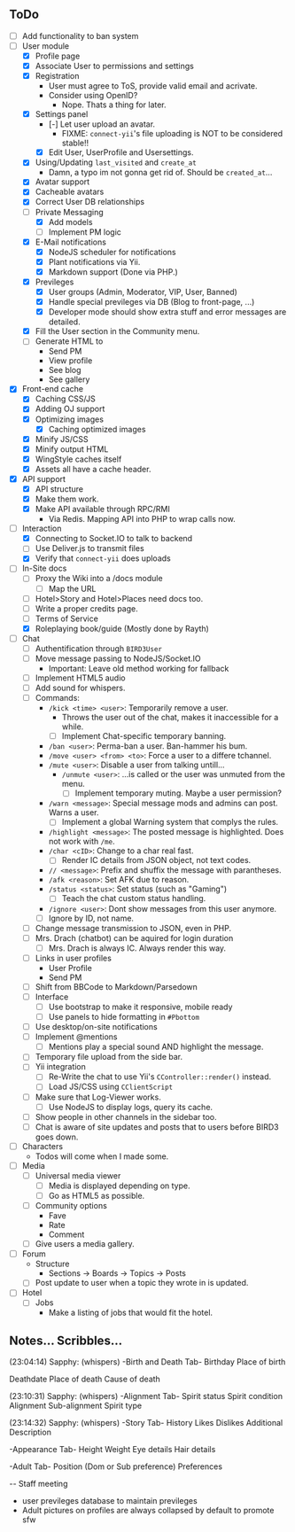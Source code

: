 ## ToDo
- [ ] Add functionality to ban system
- [ ] User module
    * [X] Profile page
    * [X] Associate User to permissions and settings
    * [X] Registration
        * User must agree to ToS, provide valid email and acrivate.
        * Consider using OpenID?
            - Nope. Thats a thing for later.
    * [X] Settings panel
        * [-] Let user upload an avatar.
            - FIXME: `connect-yii`'s file uploading is NOT to be considered stable!!
        * [X] Edit User, UserProfile and Usersettings.
    * [X] Using/Updating `last_visited` and `create_at`
        - Damn, a typo im not gonna get rid of. Should be `created_at`...
    * [X] Avatar support
    * [X] Cacheable avatars
    * [X] Correct User DB relationships
    * [ ] Private Messaging
        * [X] Add models
        * [ ] Implement PM logic
    * [X] E-Mail notifications
        * [X] NodeJS scheduler for notifications
        * [X] Plant notifications via Yii.
        * [X] Markdown support (Done via PHP.)
    * [X] Previleges
        * [X] User groups (Admin, Moderator, VIP, User, Banned)
        * [X] Handle special previleges via DB (Blog to front-page, ...)
        * [X] Developer mode should show extra stuff and error messages are detailed.
    * [X] Fill the User section in the Community menu.
    * [ ] Generate HTML to
        - Send PM
        - View profile
        - See blog
        - See gallery
- [X] Front-end cache
    * [X] Caching CSS/JS
    * [X] Adding OJ support
    * [X] Optimizing images
        * [X] Caching optimized images
    * [X] Minify JS/CSS
    * [X] Minify output HTML
    * [X] WingStyle caches itself
    * [X] Assets all have a cache header.
- [X] API support
    * [X] API structure
    * [X] Make them work.
    * [X] Make API available through RPC/RMI
        - Via Redis. Mapping API into PHP to wrap calls now.
- [ ] Interaction
    * [X] Connecting to Socket.IO to talk to backend
    * [ ] Use Deliver.js to transmit files
    * [X] Verify that `connect-yii` does uploads
- [ ] In-Site docs
    * [ ] Proxy the Wiki into a /docs module
        * [ ] Map the URL
    * [ ] Hotel>Story and Hotel>Places need docs too.
    * [ ] Write a proper credits page.
    * [ ] Terms of Service
    * [X] Roleplaying book/guide (Mostly done by Rayth)
- [ ] Chat
    * [ ] Authentification through `BIRD3User`
    * [ ] Move message passing to NodeJS/Socket.IO
        * Important: Leave old method working for fallback
    * [ ] Implement HTML5 audio
    * [ ] Add sound for whispers.
    * [ ] Commands:
        - `/kick <time> <user>`: Temporarily remove a user.
            - Throws the user out of the chat, makes it inaccessible for a while.
            - [ ] Implement Chat-specific temporary banning.
        - `/ban <user>`: Perma-ban a user. Ban-hammer his bum.
        - `/move <user> <from> <to>`: Force a user to a differe tchannel.
        - `/mute <user>`: Disable a user from talking untill...
            - `/unmute <user>`: ...is called or the user was unmuted from the menu.
                - [ ] Implement temporary muting. Maybe a user permission?
        - `/warn <message>`: Special message mods and admins can post. Warns a user.
            - [ ] Implement a global Warning system that complys the rules.
        - `/highlight <message>`: The posted message is highlighted. Does not work with `/me`.
        - `/char <cID>`: Change to a char real fast.
            - [ ] Render IC details from JSON object, not text codes.
        - `// <message>`: Prefix and shuffix the message with parantheses.
        - `/afk <reason>`: Set AFK due to reason.
        - `/status <status>`: Set status (such as "Gaming")
            - [ ] Teach the chat custom status handling.
        - `/ignore <user>`: Dont show messages from this user anymore.
        - [ ] Ignore by ID, not name.
    * [ ] Change message transmission to JSON, even in PHP.
    * [ ] Mrs. Drach (chatbot) can be aquired for login duration
        * [ ] Mrs. Drach is always IC. Always render this way.
    * [ ] Links in user profiles
        - User Profile
        - Send PM
    * [ ] Shift from BBCode to Markdown/Parsedown
    * [ ] Interface
        - [ ] Use bootstrap to make it responsive, mobile ready
        - [ ] Use panels to hide formatting in `#Pbottom`
    * [ ] Use desktop/on-site notifications
    * [ ] Implement @mentions
        - [ ] Mentions play a special sound AND highlight the message.
    * [ ] Temporary file upload from the side bar.
    * [ ] Yii integration
        * [ ] Re-Write the chat to use Yii's `CController::render()` instead.
        * [ ] Load JS/CSS using `CClientScript`
    * [ ] Make sure that Log-Viewer works.
        * [ ] Use NodeJS to display logs, query its cache.
    * [ ] Show people in other channels in the sidebar too.
    * [ ] Chat is aware of site updates and posts that to users before BIRD3 goes down.
- [ ] Characters
    * Todos will come when I made some.
- [ ] Media
    * [ ] Universal media viewer
        - [ ] Media is displayed depending on type.
        - [ ] Go as HTML5 as possible.
    * [ ] Community options
        - Fave
        - Rate
        - Comment
    * [ ] Give users a media gallery.
- [ ] Forum
    * Structure
        - Sections -> Boards -> Topics -> Posts
    * [ ] Post update to user when a topic they wrote in is updated.
- [ ] Hotel
    * [ ] Jobs
        - Make a listing of jobs that would fit the hotel.


## Notes... Scribbles...
(23:04:14) Sapphy: (whispers) -Birth and Death Tab-
Birthday
Place of birth

Deathdate
Place of death
Cause of death

(23:10:31) Sapphy: (whispers) -Alignment Tab-
Spirit status
Spirit condition
Alignment
Sub-alignment
Spirit type

(23:14:32) Sapphy: (whispers) -Story Tab-
History
Likes
Dislikes
Additional Description

-Appearance Tab-
Height
Weight
Eye details
Hair details

-Adult Tab-
Position (Dom or Sub preference)
Preferences


-- Staff meeting
- user previleges database to maintain previleges
- Adult pictures on profiles are always collapsed by default to promote sfw
